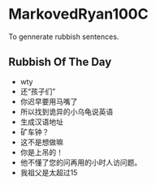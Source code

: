 # MarkovedRyan100C
To gennerate rubbish sentences.
## Rubbish Of The Day
- wty
- 还“孩子们”
- 你迟早要用马嘴了
- 所以找到诡异的小乌龟说英语
- 生成汉语地址
- 矿车钟？
- 这不是想做嘛
- 你是上吊的！
- 他不懂了您的问再用的小时人访问题。
- 我祖父是太超过15
